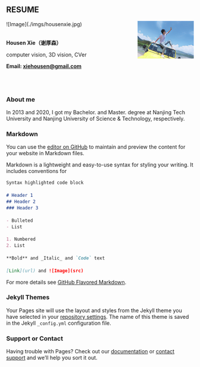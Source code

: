 ## RESUME
<img src="./imgs/housenxie.jpg" width = 30% height = 30% div align=right />
![Image](./imgs/housenxie.jpg)
<br/>
<br/>

**Housen Xie（谢厚森）**

computer vision, 3D vision, CVer 

**Email: xiehousen@gmail.com**  

<br/>
<br/>


### About me
In 2013 and 2020, I got my Bachelor. and Master. degree at Nanjing Tech University and Nanjing University of Science & Technology, respectively.



### Markdown
You can use the [editor on GitHub](https://github.com/xiehousen/xiehousen.github.io/edit/main/index.md) to maintain and preview the content for your website in Markdown files.


Markdown is a lightweight and easy-to-use syntax for styling your writing. It includes conventions for

```markdown
Syntax highlighted code block

# Header 1
## Header 2
### Header 3

- Bulleted
- List

1. Numbered
2. List

**Bold** and _Italic_ and `Code` text

[Link](url) and ![Image](src)
```

For more details see [GitHub Flavored Markdown](https://guides.github.com/features/mastering-markdown/).

### Jekyll Themes

Your Pages site will use the layout and styles from the Jekyll theme you have selected in your [repository settings](https://github.com/xiehousen/xiehousen.github.io/settings). The name of this theme is saved in the Jekyll `_config.yml` configuration file.

### Support or Contact

Having trouble with Pages? Check out our [documentation](https://docs.github.com/categories/github-pages-basics/) or [contact support](https://github.com/contact) and we’ll help you sort it out.
